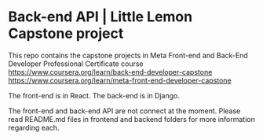 # Back-end API | Little Lemon Capstone project

This repo contains the capstone projects in Meta Front-end and Back-End Developer Professional Certificate course
https://www.coursera.org/learn/back-end-developer-capstone
https://www.coursera.org/learn/meta-front-end-developer-capstone

The front-end is in React.
The back-end is in Django.

The front-end and back-end API are not connect at the moment. Please read README.md files in frontend and backend folders for more information regarding each.

